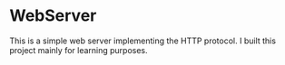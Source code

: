 # WebServer
This is a simple web server implementing the HTTP protocol. I built this project mainly for learning purposes. 
